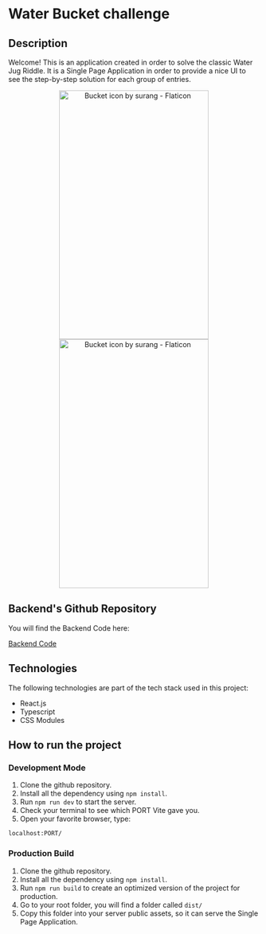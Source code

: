 # Water Bucket challenge

## Description

Welcome! This is an application created in order to solve the classic Water Jug Riddle. It is a Single Page Application in order to provide a nice UI to see the step-by-step solution for each group of entries.

<p align="center">
    <img src="https://i.imgur.com/I1IvxMW.png" width="300" height="500" title="Bucket icon by surang - Flaticon">
    <img src="https://i.imgur.com/SR3FRub.png" width="300" height="500" title="Bucket icon by surang - Flaticon">
</p>

## Backend's Github Repository

You will find the Backend Code here:

<a href="https://github.com/FranciscoJSB12/water-bucket-challenge" target="_blank">Backend Code</a>

## Technologies

The following technologies are part of the tech stack used in this project:

- React.js
- Typescript
- CSS Modules

## How to run the project

### Development Mode

1. Clone the github repository.
2. Install all the dependency using `npm install`.
3. Run `npm run dev` to start the server.
4. Check your terminal to see which PORT Vite gave you.
5. Open your favorite browser, type:

```
localhost:PORT/
```

### Production Build

1. Clone the github repository.
2. Install all the dependency using `npm install`.
3. Run `npm run build` to create an optimized version of the project for production.
4. Go to your root folder, you will find a folder called `dist/`
5. Copy this folder into your server public assets, so it can serve the Single Page Application.
